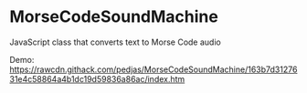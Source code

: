 # MorseCodeSoundMachine
JavaScript class that converts text to Morse Code audio

Demo: https://rawcdn.githack.com/pedjas/MorseCodeSoundMachine/163b7d3127631e4c58864a4b1dc19d59836a86ac/index.htm
